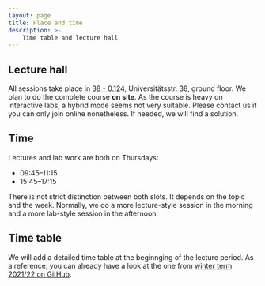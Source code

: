 ```yaml
---
layout: page
title: Place and time
description: >-
    Time table and lecture hall
---
```


## Lecture hall

All sessions take place in [38 - 0.124](https://campus.uni-stuttgart.de/cusonline/pl/ui/$ctx;lang=DE/ris.ris?pOrgNr=14&pQuellGeogrBTypNr=5&pZielGeogrBTypNr=5&pZielGeogrBerNr=6050009&pRaumNr=7038&pActionFlag=A&pShowEinzelraum=J), Universitätsstr. 38, ground floor.
We plan to do the complete course **on site**. As the course is heavy on interactive labs, a hybrid mode seems not very suitable. Please contact us if you can only join online nonetheless. If needed, we will find a solution.

## Time

Lectures and lab work are both on Thursdays:

* 09:45–11:15
* 15:45–17:15

There is not strict distinction between both slots. It depends on the topic and the week. Normally, we do a more lecture-style session in the morning and a more lab-style session in the afternoon.

## Time table

We will add a detailed time table at the beginnging of the lecture period. As a reference, you can already have a look at the one from [winter term 2021/22 on GitHub](https://github.com/Simulation-Software-Engineering/Lecture-Material/blob/main/timetable.md).
